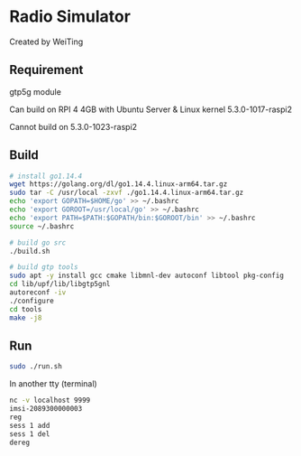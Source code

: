 # Radio Simulator

Created by WeiTing

## Requirement

gtp5g module

Can build on RPI 4 4GB with Ubuntu Server & Linux kernel 5.3.0-1017-raspi2

Cannot build on 5.3.0-1023-raspi2


## Build

```bash
# install go1.14.4
wget https://golang.org/dl/go1.14.4.linux-arm64.tar.gz
sudo tar -C /usr/local -zxvf ./go1.14.4.linux-arm64.tar.gz
echo 'export GOPATH=$HOME/go' >> ~/.bashrc
echo 'export GOROOT=/usr/local/go' >> ~/.bashrc
echo 'export PATH=$PATH:$GOPATH/bin:$GOROOT/bin' >> ~/.bashrc
source ~/.bashrc

# build go src
./build.sh

# build gtp tools
sudo apt -y install gcc cmake libmnl-dev autoconf libtool pkg-config
cd lib/upf/lib/libgtp5gnl
autoreconf -iv
./configure
cd tools
make -j8
```

## Run

```bash
sudo ./run.sh
```

In another tty (terminal)

```bash
nc -v localhost 9999
imsi-2089300000003
reg
sess 1 add
sess 1 del
dereg
```

